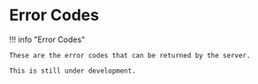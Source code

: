 # Error Codes

!!! info "Error Codes"

    These are the error codes that can be returned by the server.

    This is still under development.